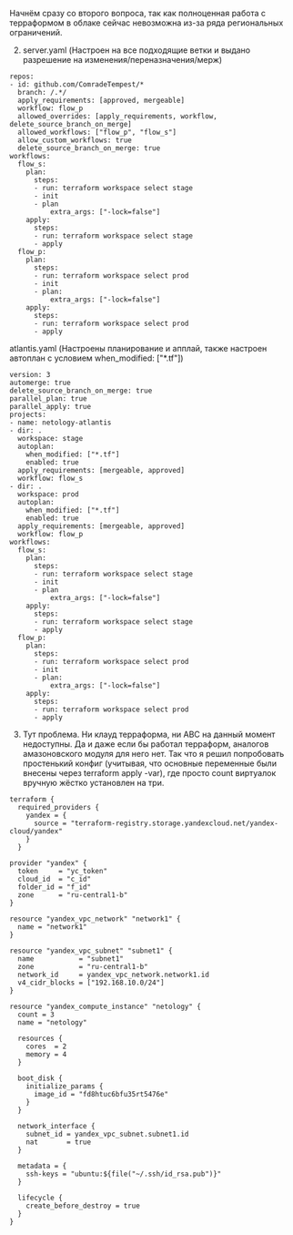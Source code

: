 Начнём сразу со второго вопроса, так как полноценная работа с терраформом в облаке сейчас невозможна из-за ряда региональных ограничений.

2. server.yaml (Настроен на все подходящие ветки и выдано разрешение на изменения/переназначения/мерж)
```
repos:
- id: github.com/ComradeTempest/*
  branch: /.*/
  apply_requirements: [approved, mergeable]
  workflow: flow_p
  allowed_overrides: [apply_requirements, workflow, delete_source_branch_on_merge]
  allowed_workflows: ["flow_p", "flow_s"]
  allow_custom_workflows: true
  delete_source_branch_on_merge: true
workflows:
  flow_s:
    plan:
      steps:
      - run: terraform workspace select stage
      - init
      - plan
          extra_args: ["-lock=false"]
    apply:
      steps:
      - run: terraform workspace select stage
      - apply
  flow_p:
    plan:
      steps:
      - run: terraform workspace select prod
      - init
      - plan:
          extra_args: ["-lock=false"]
    apply:
      steps:
      - run: terraform workspace select prod
      - apply
```

atlantis.yaml (Настроены планирование и апплай, также настроен автоплан с условием when_modified: ["*.tf"])
```
version: 3
automerge: true
delete_source_branch_on_merge: true
parallel_plan: true
parallel_apply: true
projects:
- name: netology-atlantis
- dir: .
  workspace: stage
  autoplan:
    when_modified: ["*.tf"]
    enabled: true
  apply_requirements: [mergeable, approved]
  workflow: flow_s
- dir: .
  workspace: prod
  autoplan:
    when_modified: ["*.tf"]
    enabled: true
  apply_requirements: [mergeable, approved]
  workflow: flow_p
workflows:
  flow_s:
    plan:
      steps:
      - run: terraform workspace select stage
      - init
      - plan
          extra_args: ["-lock=false"]
    apply:
      steps:
      - run: terraform workspace select stage
      - apply
  flow_p:
    plan:
      steps:
      - run: terraform workspace select prod
      - init
      - plan:
          extra_args: ["-lock=false"]
    apply:
      steps:
      - run: terraform workspace select prod
      - apply
```

3. Тут проблема. Ни клауд терраформа, ни АВС на данный момент недоступны. Да и даже если бы работал терраформ, аналогов амазоновского модуля для него нет.
Так что я решил попробовать простенький конфиг (учитывая, что основные переменные были внесены через terraform apply -var), где просто count виртуалок вручную жёстко установлен на три.
```
terraform {
  required_providers {
    yandex = {
      source = "terraform-registry.storage.yandexcloud.net/yandex-cloud/yandex"
    }
  }

provider "yandex" {
  token     = "yc_token"
  cloud_id  = "c_id"
  folder_id = "f_id"
  zone      = "ru-central1-b"
}

resource "yandex_vpc_network" "network1" {
  name = "network1"
}

resource "yandex_vpc_subnet" "subnet1" {
  name           = "subnet1"
  zone           = "ru-central1-b"
  network_id     = yandex_vpc_network.network1.id
  v4_cidr_blocks = ["192.168.10.0/24"]
}

resource "yandex_compute_instance" "netology" {
  count = 3
  name = "netology"

  resources {
    cores  = 2
    memory = 4
  }

  boot_disk {
    initialize_params {
      image_id = "fd8htuc6bfu35rt5476e"
    }
  }

  network_interface {
    subnet_id = yandex_vpc_subnet.subnet1.id
    nat       = true
  }

  metadata = {
    ssh-keys = "ubuntu:${file("~/.ssh/id_rsa.pub")}"
  }

  lifecycle {
    create_before_destroy = true
  }
}
```
